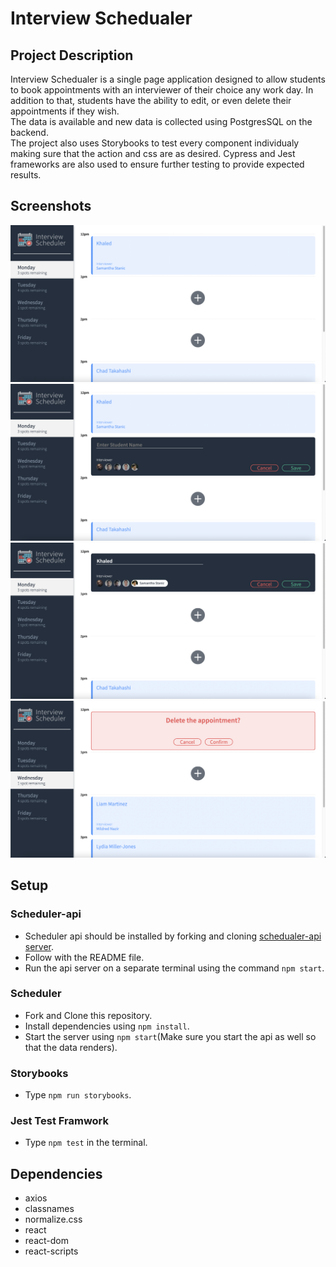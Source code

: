 # Interview Schedualer

## Project Description
Interview Schedualer is a single page application designed to allow students to book appointments with an interviewer of their choice any work day.
In addition to that, students have the ability to edit, or even delete their appointments if they wish.<br />
The data is available and new data is collected using PostgresSQL on the backend.<br />
The project also uses Storybooks to test every component individualy making sure that the action and css are as desired.
Cypress and Jest frameworks are also used to ensure further testing to provide expected results.
## Screenshots
![Main Page](https://github.com/Khaled91Alkhatib/scheduler/blob/master/docs/Main%20Page.png?raw=true)
![Adding New Appointment](https://github.com/Khaled91Alkhatib/scheduler/blob/master/docs/Adding%20new%20appointment.png?raw=true)
![Editing an Appointment](https://github.com/Khaled91Alkhatib/scheduler/blob/master/docs/Editing%20an%20appointment.png?raw=true)
![Deleting an Appointment](https://github.com/Khaled91Alkhatib/scheduler/blob/master/docs/Deleting%20an%20appointment.png?raw=true)
## Setup
### Scheduler-api
* Scheduler api should be installed by forking and cloning [schedualer-api server](https://github.com/lighthouse-labs/scheduler-api).
* Follow with the README file.
* Run the api server on a separate terminal using the command `npm start`.

### Scheduler
* Fork and Clone this repository.
* Install dependencies using `npm install`.
* Start the server using `npm start`(Make sure you start the api as well so that the data renders).

### Storybooks
* Type `npm run storybooks`.
### Jest Test Framwork
* Type `npm test` in the terminal.

## Dependencies
* axios
* classnames
* normalize.css
* react
* react-dom
* react-scripts

